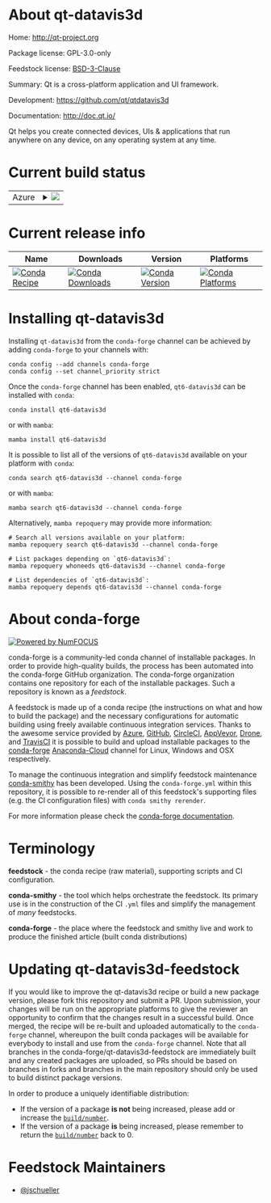 About qt-datavis3d
==================

Home: http://qt-project.org

Package license: GPL-3.0-only

Feedstock license: [BSD-3-Clause](https://github.com/conda-forge/qt-datavis3d-feedstock/blob/main/LICENSE.txt)

Summary: Qt is a cross-platform application and UI framework.

Development: https://github.com/qt/qtdatavis3d

Documentation: http://doc.qt.io/

Qt helps you create connected devices, UIs & applications that run
anywhere on any device, on any operating system at any time.


Current build status
====================


<table>
    
  <tr>
    <td>Azure</td>
    <td>
      <details>
        <summary>
          <a href="https://dev.azure.com/conda-forge/feedstock-builds/_build/latest?definitionId=18263&branchName=main">
            <img src="https://dev.azure.com/conda-forge/feedstock-builds/_apis/build/status/qt-datavis3d-feedstock?branchName=main">
          </a>
        </summary>
        <table>
          <thead><tr><th>Variant</th><th>Status</th></tr></thead>
          <tbody><tr>
              <td>linux_64</td>
              <td>
                <a href="https://dev.azure.com/conda-forge/feedstock-builds/_build/latest?definitionId=18263&branchName=main">
                  <img src="https://dev.azure.com/conda-forge/feedstock-builds/_apis/build/status/qt-datavis3d-feedstock?branchName=main&jobName=linux&configuration=linux%20linux_64_" alt="variant">
                </a>
              </td>
            </tr><tr>
              <td>osx_64</td>
              <td>
                <a href="https://dev.azure.com/conda-forge/feedstock-builds/_build/latest?definitionId=18263&branchName=main">
                  <img src="https://dev.azure.com/conda-forge/feedstock-builds/_apis/build/status/qt-datavis3d-feedstock?branchName=main&jobName=osx&configuration=osx%20osx_64_" alt="variant">
                </a>
              </td>
            </tr><tr>
              <td>win_64</td>
              <td>
                <a href="https://dev.azure.com/conda-forge/feedstock-builds/_build/latest?definitionId=18263&branchName=main">
                  <img src="https://dev.azure.com/conda-forge/feedstock-builds/_apis/build/status/qt-datavis3d-feedstock?branchName=main&jobName=win&configuration=win%20win_64_" alt="variant">
                </a>
              </td>
            </tr>
          </tbody>
        </table>
      </details>
    </td>
  </tr>
</table>

Current release info
====================

| Name | Downloads | Version | Platforms |
| --- | --- | --- | --- |
| [![Conda Recipe](https://img.shields.io/badge/recipe-qt6--datavis3d-green.svg)](https://anaconda.org/conda-forge/qt6-datavis3d) | [![Conda Downloads](https://img.shields.io/conda/dn/conda-forge/qt6-datavis3d.svg)](https://anaconda.org/conda-forge/qt6-datavis3d) | [![Conda Version](https://img.shields.io/conda/vn/conda-forge/qt6-datavis3d.svg)](https://anaconda.org/conda-forge/qt6-datavis3d) | [![Conda Platforms](https://img.shields.io/conda/pn/conda-forge/qt6-datavis3d.svg)](https://anaconda.org/conda-forge/qt6-datavis3d) |

Installing qt-datavis3d
=======================

Installing `qt-datavis3d` from the `conda-forge` channel can be achieved by adding `conda-forge` to your channels with:

```
conda config --add channels conda-forge
conda config --set channel_priority strict
```

Once the `conda-forge` channel has been enabled, `qt6-datavis3d` can be installed with `conda`:

```
conda install qt6-datavis3d
```

or with `mamba`:

```
mamba install qt6-datavis3d
```

It is possible to list all of the versions of `qt6-datavis3d` available on your platform with `conda`:

```
conda search qt6-datavis3d --channel conda-forge
```

or with `mamba`:

```
mamba search qt6-datavis3d --channel conda-forge
```

Alternatively, `mamba repoquery` may provide more information:

```
# Search all versions available on your platform:
mamba repoquery search qt6-datavis3d --channel conda-forge

# List packages depending on `qt6-datavis3d`:
mamba repoquery whoneeds qt6-datavis3d --channel conda-forge

# List dependencies of `qt6-datavis3d`:
mamba repoquery depends qt6-datavis3d --channel conda-forge
```


About conda-forge
=================

[![Powered by
NumFOCUS](https://img.shields.io/badge/powered%20by-NumFOCUS-orange.svg?style=flat&colorA=E1523D&colorB=007D8A)](https://numfocus.org)

conda-forge is a community-led conda channel of installable packages.
In order to provide high-quality builds, the process has been automated into the
conda-forge GitHub organization. The conda-forge organization contains one repository
for each of the installable packages. Such a repository is known as a *feedstock*.

A feedstock is made up of a conda recipe (the instructions on what and how to build
the package) and the necessary configurations for automatic building using freely
available continuous integration services. Thanks to the awesome service provided by
[Azure](https://azure.microsoft.com/en-us/services/devops/), [GitHub](https://github.com/),
[CircleCI](https://circleci.com/), [AppVeyor](https://www.appveyor.com/),
[Drone](https://cloud.drone.io/welcome), and [TravisCI](https://travis-ci.com/)
it is possible to build and upload installable packages to the
[conda-forge](https://anaconda.org/conda-forge) [Anaconda-Cloud](https://anaconda.org/)
channel for Linux, Windows and OSX respectively.

To manage the continuous integration and simplify feedstock maintenance
[conda-smithy](https://github.com/conda-forge/conda-smithy) has been developed.
Using the ``conda-forge.yml`` within this repository, it is possible to re-render all of
this feedstock's supporting files (e.g. the CI configuration files) with ``conda smithy rerender``.

For more information please check the [conda-forge documentation](https://conda-forge.org/docs/).

Terminology
===========

**feedstock** - the conda recipe (raw material), supporting scripts and CI configuration.

**conda-smithy** - the tool which helps orchestrate the feedstock.
                   Its primary use is in the construction of the CI ``.yml`` files
                   and simplify the management of *many* feedstocks.

**conda-forge** - the place where the feedstock and smithy live and work to
                  produce the finished article (built conda distributions)


Updating qt-datavis3d-feedstock
===============================

If you would like to improve the qt-datavis3d recipe or build a new
package version, please fork this repository and submit a PR. Upon submission,
your changes will be run on the appropriate platforms to give the reviewer an
opportunity to confirm that the changes result in a successful build. Once
merged, the recipe will be re-built and uploaded automatically to the
`conda-forge` channel, whereupon the built conda packages will be available for
everybody to install and use from the `conda-forge` channel.
Note that all branches in the conda-forge/qt-datavis3d-feedstock are
immediately built and any created packages are uploaded, so PRs should be based
on branches in forks and branches in the main repository should only be used to
build distinct package versions.

In order to produce a uniquely identifiable distribution:
 * If the version of a package **is not** being increased, please add or increase
   the [``build/number``](https://docs.conda.io/projects/conda-build/en/latest/resources/define-metadata.html#build-number-and-string).
 * If the version of a package **is** being increased, please remember to return
   the [``build/number``](https://docs.conda.io/projects/conda-build/en/latest/resources/define-metadata.html#build-number-and-string)
   back to 0.

Feedstock Maintainers
=====================

* [@jschueller](https://github.com/jschueller/)

